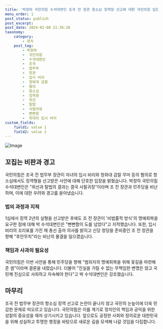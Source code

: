 ```yaml
---
title: '박정하 국민의힘 수석대변인 조국 전 장관 항소심 징역형 선고에 대한 국민의힘 입장'
menu_order: 1
post_status: publish
post_excerpt: 
post_date: 2024-02-08 21:36:26
taxonomy:
    category:
        - 정치
    post_tag:
        - 박정하
        -  국민의힘
        -  수석대변인
        -  조국
        -  법무부
        -  장관
        -  입시 비리
        -  청와대 감찰
        -  혐의
        -  항소심
        -  징역형
        -  위선
        -  탈법
        -  사필귀정
        -  뻔뻔함
        -  희대의 입시 비리
custom_fields:
    field1: value 1
    field2: value 2
---
```


![Image](https://imgnews.pstatic.net/image/057/2024/02/08/0001798348_001_20240208170602683.png?type=w647)

## 꼬집는 비판과 경고
국민의힘은 조국 전 법무부 장관이 자녀의 입시 비리와 청와대 감찰 무마 등의 혐의로 항소심에서도 징역형을 선고받은 사안에 대해 단호한 입장을 밝혔습니다. 박정하 국민의힘 수석대변인은 "위선과 탈법의 결과는 결국 사필귀정"이라며 조 전 장관과 민주당을 비난하며, 이에 대한 우려와 경고를 쏟아냈습니다.
### 법의 과정과 지적
1심에서 징역 2년의 실형을 선고받은 후에도 조 전 장관이 '비법률적 방식'의 명예회복을 요구한 점에 대해 박 수석대변인은 "뻔뻔함이 도를 넘었다"고 지적했습니다. 또한, 입시 비리의 꼬리표를 가진 채 총선 출마 의사를 밝히고 신당 창당을 준비중인 조 전 장관을 향해 "후안무치"라는 비난의 물결을 일으켰습니다.
### 책임과 사과의 필요성
국민의힘은 이번 사안을 통해 민주당을 향해 "범죄자의 명예회복을 위해 꽃길을 마련해 준 셈"이라며 결론을 내렸습니다. 더불어 "진실을 가릴 수 없는 무책임한 변명은 않고 국민께 진심으로 사죄하고 자숙해야 한다"고 박 수석대변인은 강조했습니다.
## 마무리
조국 전 법무부 장관의 항소심 징역 선고로 논란이 끝나지 않고 국민의 눈높이에 더욱 민감한 문제로 떠오르고 있습니다. 국민의힘은 이를 계기로 정치인의 책임과 공익을 위한 성찰의 중요성을 재차 상기시키고 있습니다. 앞으로도 공정한 사회와 정의로운 대한민국을 위해 성실하고 투명한 행정을 바탕으로 새로운 길을 모색해 나갈 것임을 다짐합니다.
